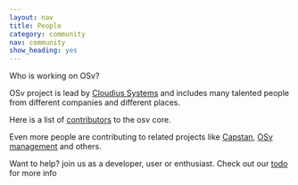 ```yaml
---
layout: nav
title: People
category: community
nav: community
show_heading: yes
---
```


Who is working on OSv?
<!--more-->

OSv project is lead by [Cloudius Systems](http://cloudius-systems.com/) and includes many
talented people from different companies and different places.
  
Here is a list of
[contributors](https://github.com/cloudius-systems/osv/graphs/contributors)
to the osv core.

Even more people are contributing to related projects like
[Capstan](https://github.com/cloudius-systems/capstan/graphs/contributors),
[OSv management](https://github.com/cloudius-systems/mgmt/graphs/contributors)
and others.

Want to help? join us as a developer, user or enthusiast.
Check out our [todo](/todo) for more info
